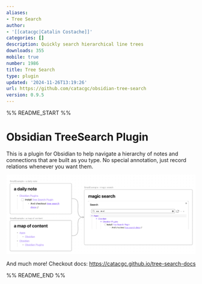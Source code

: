 ```yaml
---
aliases:
- Tree Search
author:
- '[[catacgc|Catalin Costache]]'
categories: []
description: Quickly search hierarchical line trees
downloads: 355
mobile: true
number: 1986
title: Tree Search
type: plugin
updated: '2024-11-26T13:19:26'
url: https://github.com/catacgc/obsidian-tree-search
version: 0.9.5
---
```


%% README_START %%

# Obsidian TreeSearch Plugin

This is a plugin for Obsidian to help navigate a hierarchy of notes and connections that are built as you type.
No special annotation, just record relations whenever you want them.

![alt text](https://raw.githubusercontent.com/catacgc/obsidian-tree-search/HEAD/image.png)

And much more! Checkout docs: https://catacgc.github.io/tree-search-docs


%% README_END %%